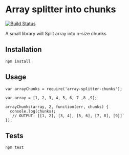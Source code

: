 Array splitter into chunks
=========
[![Build Status](https://travis-ci.org/JehadNasser/array-splitter-chunks.svg?branch=master)](https://travis-ci.org/JehadNasser/array-splitter-chunks)

A small library will Split array into n-size chunks

## Installation

  `npm install`

## Usage

    var arrayChunks = require('array-splitter-chunks');

    var array = [1, 2, 3, 4, 5, 6, 7 ,8 ,9];

    arrayChunks(array, 2, function(err, chunks) {
      console.log(chunks);
      `// OUTPUT: [[1, 2], [3, 4], [5, 6], [7, 8], [9]]`
    });

## Tests

  `npm test`
